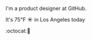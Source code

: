 I'm a product designer at GitHub.

It's 75&#8457; &#9728; in Los Angeles today

:octocat::chocolate_bar: